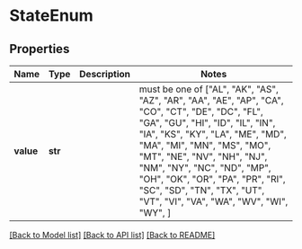 # StateEnum

## Properties
Name | Type | Description | Notes
------------ | ------------- | ------------- | -------------
**value** | **str** |  |  must be one of ["AL", "AK", "AS", "AZ", "AR", "AA", "AE", "AP", "CA", "CO", "CT", "DE", "DC", "FL", "GA", "GU", "HI", "ID", "IL", "IN", "IA", "KS", "KY", "LA", "ME", "MD", "MA", "MI", "MN", "MS", "MO", "MT", "NE", "NV", "NH", "NJ", "NM", "NY", "NC", "ND", "MP", "OH", "OK", "OR", "PA", "PR", "RI", "SC", "SD", "TN", "TX", "UT", "VT", "VI", "VA", "WA", "WV", "WI", "WY", ]

[[Back to Model list]](../README.md#documentation-for-models) [[Back to API list]](../README.md#documentation-for-api-endpoints) [[Back to README]](../README.md)


